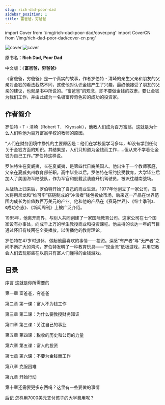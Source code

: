 ```yaml
---
slug: rich-dad-poor-dad
sidebar_position: 1
title: 富爸爸，穷爸爸
---
```


import Cover from '/img/rich-dad-poor-dad/cover.png'
import CoverCN from '/img/rich-dad-poor-dad/cover-cn.png'

<img src={Cover} alt="cover" style={{width:240}} />
<img src={CoverCN} alt="cover" style={{width:228}} />

原书名：**Rich Dad, Poor Dad**


中文版：《**富爸爸，穷爸爸**》

《富爸爸，穷爸爸》是一个真实的故事，作者罗伯特・清崎的亲生父亲和朋友的父亲对金钱的看法截然不同，这使他对认识金钱产生了兴趣，最终他接受了朋友的父亲的建议，也就是书中所说的。“富爸爸”的观念，即不要做金钱的奴隶，要让金钱为我们工作，并由此成为一名极富传奇色彩的成功的投资家。


## 作者简介

罗伯特・T・清崎（Robert T． Kiyosaki），他教人们成为百万富翁，这就是为什么人们称他为百万富翁学校的教师的原因。

“人们在财务困境中挣扎的主要原因是：他们在学校里学习多年，却没有学到任何关于金钱方面的知识。其结果是，人们只知道为金钱而工作……但从来不学着让金钱为自己工作。”罗伯特这样说。

罗伯特生在夏威夷，长在夏威夷，是第四代日裔美国人。他出生于一个教师家庭，父亲在夏威夷州教育部任职。高中毕业以后，罗伯特在纽约接受教育，大学毕业后加人了美国海军陆战队，作为军官和舰载武装直升机驾驶员，被派往越南战场。

从战场上归来后，罗伯特开始了自己的商业生涯。1977年他创立了一家公司，首次将用尼龙和“维可牢”搭链制成的“冲浪者”钱包投放市场，后来这一产品在世界范围内成长为价值数百万美元的产业。他和他的产品在《赛马世界》、《绅士季刊》、《成功杂志》、《新闻周刊》上被广泛介绍。

1985年，他离开商界，与别人共同创建了一家国际教育公司。这家公司在七个国家设有办事处，向成千上万的学生教授商业和投资课程。他主持的长达一年的节目通过怀旧有线网在全美播放，以传播他的教育理论。

罗伯特在47岁时退休，做起他最喜欢的事情――投资。深感“有产者”与“无产者”之间不断扩大的鸿沟，罗伯特发明了一种教育玩具――“现金流”纸板游戏，并用它教会人们去玩那些在以前只有富人们懂得的金钱游戏。

## 目录

序言 这就是你所需要的

第一章 富爸爸，穷爸爸

第二章 第一课：富人不为钱工作

第三章 第二课：为什么要教授财务知识

第四章 第三课：关注自己的事业

第五章 第四课：税收的历史和公司的力量

第六章 第五课：富人的投资

第七章 第六课：不要为金钱而工作

第八章 克服困难

第九章 开始行动

第十章还需要更多东西吗？这里有一些要做的事情

后记 怎样用7000美元支付孩子的大学费用呢？


